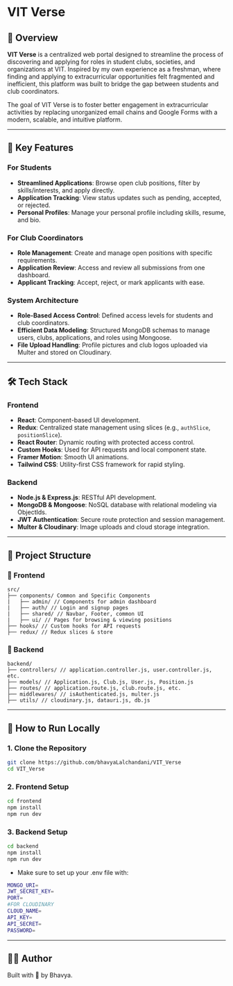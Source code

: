 # VIT Verse

## 📌 Overview

**VIT Verse** is a centralized web portal designed to streamline the process of discovering and applying for roles in student clubs, societies, and organizations at VIT. Inspired by my own experience as a freshman, where finding and applying to extracurricular opportunities felt fragmented and inefficient, this platform was built to bridge the gap between students and club coordinators.

The goal of VIT Verse is to foster better engagement in extracurricular activities by replacing unorganized email chains and Google Forms with a modern, scalable, and intuitive platform.

---

## 🚀 Key Features

### For Students
- **Streamlined Applications**: Browse open club positions, filter by skills/interests, and apply directly.
- **Application Tracking**: View status updates such as pending, accepted, or rejected.
- **Personal Profiles**: Manage your personal profile including skills, resume, and bio.

### For Club Coordinators
- **Role Management**: Create and manage open positions with specific requirements.
- **Application Review**: Access and review all submissions from one dashboard.
- **Applicant Tracking**: Accept, reject, or mark applicants with ease.

### System Architecture
- **Role-Based Access Control**: Defined access levels for students and club coordinators.
- **Efficient Data Modeling**: Structured MongoDB schemas to manage users, clubs, applications, and roles using Mongoose.
- **File Upload Handling**: Profile pictures and club logos uploaded via Multer and stored on Cloudinary.

---

## 🛠 Tech Stack

### Frontend
- **React**: Component-based UI development.
- **Redux**: Centralized state management using slices (e.g., `authSlice`, `positionSlice`).
- **React Router**: Dynamic routing with protected access control.
- **Custom Hooks**: Used for API requests and local component state.
- **Framer Motion**: Smooth UI animations.
- **Tailwind CSS**: Utility-first CSS framework for rapid styling.

### Backend
- **Node.js & Express.js**: RESTful API development.
- **MongoDB & Mongoose**: NoSQL database with relational modeling via ObjectIds.
- **JWT Authentication**: Secure route protection and session management.
- **Multer & Cloudinary**: Image uploads and cloud storage integration.

---

## 🧩 Project Structure

### 🔷 Frontend
```
src/
├── components/ Common and Specific Components
|   ├── admin/ // Components for admin dashboard
|   ├── auth/ // Login and signup pages
|   ├── shared/ // Navbar, Footer, common UI
|   ├── ui/ // Pages for browsing & viewing positions
├── hooks/ // Custom hooks for API requests
├── redux/ // Redux slices & store
```

### 🔶 Backend
```
backend/
├── controllers/ // application.controller.js, user.controller.js, etc.
├── models/ // Application.js, Club.js, User.js, Position.js
├── routes/ // application.route.js, club.route.js, etc.
├── middlewares/ // isAuthenticated.js, multer.js
├── utils/ // cloudinary.js, datauri.js, db.js
```

---

## 🧪 How to Run Locally

### 1. Clone the Repository
```bash
git clone https://github.com/bhavyaLalchandani/VIT_Verse
cd VIT_Verse
```

### 2. Frontend Setup
```bash
cd frontend
npm install
npm run dev
```

### 3. Backend Setup
```bash
cd backend
npm install
npm run dev
```

- Make sure to set up your .env file with:
```bash
MONGO_URI=
JWT_SECRET_KEY=
PORT=
#FOR CLOUDINARY
CLOUD_NAME=
API_KEY=
API_SECRET=
PASSWORD=
```

---
## 👨‍💻 Author
Built with 💙 by Bhavya.
